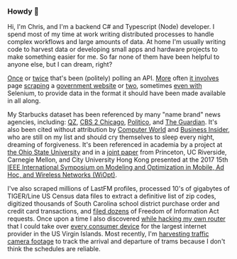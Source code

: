 ### Howdy 👋

Hi, I'm Chris, and I'm a backend C# and Typescript (Node) developer. I spend most of my time at work writing distributed processes to handle complex workflows and large amounts of data. At home I'm usually writing code to harvest data or developing small apps and hardware projects to make something easier for me. So far none of them have been helpful to anyone else, but I can dream, right?

[Once](https://github.com/chrismeller/fourchan-monitor) or [twice](https://github.com/chrismeller/StarbucksScraper) that's been (politely) polling an API. [More](https://github.com/chrismeller/SCSpendingTransparency) often [it involves](https://github.com/chrismeller/SCCourtOpinionsSharp) page [scraping](https://github.com/chrismeller/SCFoodScores) a [government website](https://github.com/chrismeller/schptrafficinfo) or [two](https://github.com/chrismeller/SLEDHelicopter), sometimes [even with](https://github.com/chrismeller/SCAlcoholLicenses) Selenium, to provide data in the format it should have been made available in all along.

My Starbucks dataset has been referenced by many "name brand" news agencies, including: [QZ](https://qz.com/208457/a-cartographic-guide-to-starbucks-global-domination/), [CBS 2 Chicago](https://chicago.cbslocal.com/2014/05/28/a-starbucks-on-every-street-corner-in-downtown-chicago-its-pretty-close/), [Politico](https://www.politico.com/magazine/story/2017/06/23/richard-florida-cities-independent-donald-trump-215288), and [The Guardian](https://www.theguardian.com/money/us-money-blog/2015/feb/03/starbucks-gentrification-real-estate-prices). It's also been cited without attribution by [Computer World](https://www.computerworld.com/article/2894448/useful-new-r-packages-for-data-visualization-and-analysis.html) and [Business Insider](https://www.businessinsider.com/gun-dealers-laws-us-states-starbucks-2017-10), who are still on my list and should cry themselves to sleep every night, dreaming of forgiveness. It's been referenced in academia by a project at [the Ohio State University]() and in a [joint paper](https://www.cs.ucr.edu/~jiasi/pub/sharing_wiopt17.pdf) from Princeton, UC Riverside, Carnegie Mellon, and City University Hong Kong presented at the 2017 15th [IEEE International Symposium on Modeling and Optimization in Mobile, Ad Hoc, and Wireless Networks (WiOpt)](https://ieeexplore.ieee.org/xpl/conhome/7951216/proceeding).

I've also scraped millions of LastFM profiles, processed 10's of gigabytes of TIGER/Line US Census data files to extract a definitive list of zip codes, digitized thousands of South Carolina school district purchase order and credit card transactions, and [filed dozens](https://www.muckrock.com/accounts/profile/chrismeller/) of Freedom of Information Act requests. Once upon a time I also discovered [while hacking my own router](https://nvd.nist.gov/vuln/detail/CVE-2013-3581) that I could take over [every consumer device](https://nvd.nist.gov/vuln/detail/CVE-2013-4731) for the largest internet provider in the US Virgin Islands. Most recently, I'm [harvesting traffic camera footage](https://github.com/chrismeller/TLLCameras) to track the arrival and departure of trams because I don't think the schedules are reliable.
